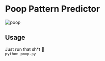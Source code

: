 # Poop Pattern Predictor  
![poop](https://www.clipartkey.com/mpngs/m/31-313403_poop-emoji-png-poop-emoji-transparent.png)  
## Usage  
Just run that sh*t 💩  
```python poop.py```

